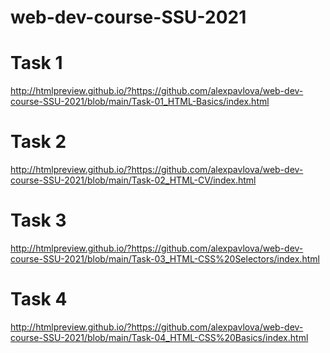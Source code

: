 # web-dev-course-SSU-2021
# Task 1
http://htmlpreview.github.io/?https://github.com/alexpavlova/web-dev-course-SSU-2021/blob/main/Task-01_HTML-Basics/index.html
# Task 2
http://htmlpreview.github.io/?https://github.com/alexpavlova/web-dev-course-SSU-2021/blob/main/Task-02_HTML-CV/index.html
# Task 3
http://htmlpreview.github.io/?https://github.com/alexpavlova/web-dev-course-SSU-2021/blob/main/Task-03_HTML-CSS%20Selectors/index.html
# Task 4
http://htmlpreview.github.io/?https://github.com/alexpavlova/web-dev-course-SSU-2021/blob/main/Task-04_HTML-CSS%20Basics/index.html
